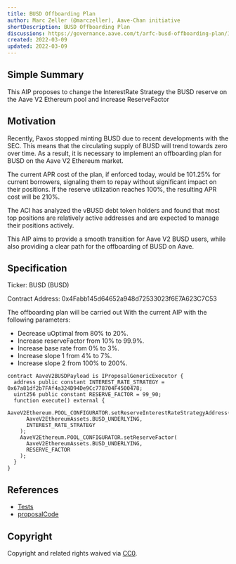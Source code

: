 ```yaml
---
title: BUSD Offboarding Plan
author: Marc Zeller (@marczeller), Aave-Chan initiative
shortDescription: BUSD Offboarding Plan
discussions: https://governance.aave.com/t/arfc-busd-offboarding-plan/12170
created: 2022-03-09
updated: 2022-03-09
---
```


## Simple Summary

This AIP proposes to change the InterestRate Strategy the BUSD reserve on the Aave V2 Ethereum pool and increase ReserveFactor

## Motivation

Recently, Paxos stopped minting BUSD due to recent developments with the SEC. This means that the circulating supply of BUSD will trend towards zero over time. As a result, it is necessary to implement an offboarding plan for BUSD on the Aave V2 Ethereum market.

The current APR cost of the plan, if enforced today, would be 101.25% for current borrowers, signaling them to repay without significant impact on their positions. If the reserve utilization reaches 100%, the resulting APR cost will be 210%.

The ACI has analyzed the vBUSD debt token holders and found that most top positions are relatively active addresses and are expected to manage their positions actively.

This AIP aims to provide a smooth transition for Aave V2 BUSD users, while also providing a clear path for the offboarding of BUSD on Aave.

## Specification

Ticker: BUSD (BUSD)

Contract Address: 0x4Fabb145d64652a948d72533023f6E7A623C7C53

The offboarding plan will be carried out With the current AIP with the following parameters:

- Decrease uOptimal from 80% to 20%.
- Increase reserveFactor from 10% to 99.9%.
- Increase base rate from 0% to 3%.
- Increase slope 1 from 4% to 7%.
- Increase slope 2 from 100% to 200%.

```solidity
contract AaveV2BUSDPayload is IProposalGenericExecutor {
  address public constant INTEREST_RATE_STRATEGY = 0x67a81df2b7FAf4a324D94De9Cc778704F4500478;
  uint256 public constant RESERVE_FACTOR = 99_90; 
  function execute() external {
    AaveV2Ethereum.POOL_CONFIGURATOR.setReserveInterestRateStrategyAddress(
      AaveV2EthereumAssets.BUSD_UNDERLYING,
      INTEREST_RATE_STRATEGY
    );
    AaveV2Ethereum.POOL_CONFIGURATOR.setReserveFactor(
      AaveV2EthereumAssets.BUSD_UNDERLYING,
      RESERVE_FACTOR
    );
  }
}
```

## References

- [Tests](https://github.com/bgd-labs/aave-v3-crosschain-listing-template/blob/master/src/test/mainnet/AaveV2BUSDETHPayloadTest.t.sol)
- [proposalCode](https://github.com/bgd-labs/aave-proposals/blob/master/src/contracts/mainnet/AaveV2BUSDPayload.sol)

## Copyright

Copyright and related rights waived via [CC0](https://creativecommons.org/publicdomain/zero/1.0/).
